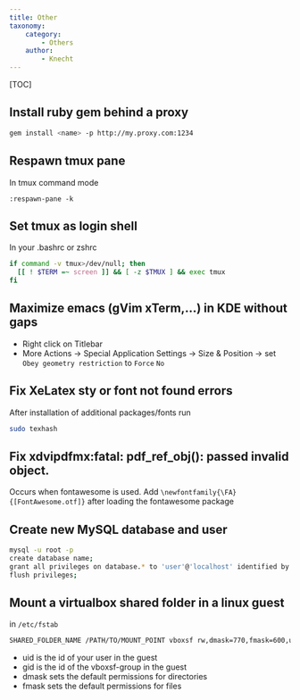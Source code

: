 ```yaml
---
title: Other
taxonomy:
    category:
        - Others
    author:
        - Knecht
---
```


[TOC]

## Install ruby gem behind a proxy
```bash
gem install <name> -p http://my.proxy.com:1234
```

## Respawn tmux pane
In tmux command mode 
```
:respawn-pane -k
```

## Set tmux as login shell
In your .bashrc or zshrc
```bash
if command -v tmux>/dev/null; then
  [[ ! $TERM =~ screen ]] && [ -z $TMUX ] && exec tmux
fi
```

## Maximize emacs (gVim xTerm,...) in KDE without gaps

- Right click on Titlebar
- More Actions -> Special Application Settings -> Size & Position -> set `Obey geometry restriction` to `Force` `No`

## Fix XeLatex sty or font not found errors
After installation of additional packages/fonts run
```bash
sudo texhash
```
## Fix xdvipdfmx:fatal: pdf_ref_obj(): passed invalid object.
Occurs when fontawesome is used. Add `\newfontfamily{\FA}{[FontAwesome.otf]}` after loading the fontawesome package

## Create new MySQL database and user
```bash
mysql -u root -p
create database name;
grant all privileges on database.* to 'user'@'localhost' identified by "password";
flush privileges;
```

## Mount a virtualbox shared folder in a linux guest
in `/etc/fstab`
```bash
SHARED_FOLDER_NAME /PATH/TO/MOUNT_POINT vboxsf rw,dmask=770,fmask=600,uid=1000,gid=109 0 0
```
- uid is the id of your user in the guest
- gid is the id of the vboxsf-group in the guest
- dmask sets the default permissions for directories
- fmask sets the default permissions for files 